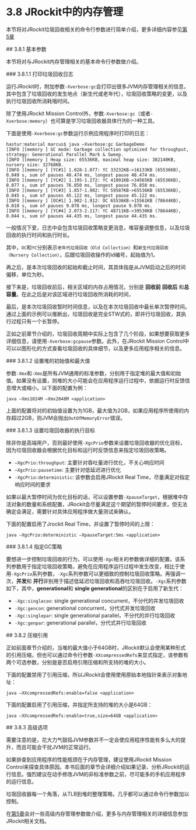 # 3.8 JRockit中的内存管理

本节将对JRockit垃圾回收相关的命令行参数进行简单介绍，更多详细内容参见[第5章][1]

<a name="3.8.1" />
## 3.8.1 基本参数

本节将对与JRockit内存管理相关的基本命令行参数做介绍。

<a name="3.8.1.1" />
### 3.8.1.1 打印垃圾回收日志

运行JRockit时，附加参数`-Xverbose:gc`会打印出很多JVM内存管理相关的信息，其中包含了垃圾回收的发生地点（新生代或老年代），垃圾回收策略的变更，以及执行垃圾回收所消耗哦时间。

除了使用JRockit Mission Control外，参数`-Xverbose:gc`（或者`-Xverbose:memory`）也可算是学习垃圾回收器具体行为的一种工具。

下面是使用`-Xverbose:gc`参数运行示例应用程序时打印的日志：

    hastur:material marcus$ java –Xverbose:gc GarbageDemo
    [INFO ][memory ] GC mode: Garbage collection optimized for throughput, strategy: Generational Parallel Mark & Sweep.
    [INFO ][memory ] Heap size: 65536KB, maximal heap size: 382140KB, nursery size: 32768KB.
    [INFO ][memory ] [YC#1] 1.028-1.077: YC 33232KB->16133KB (65536KB), 0.049 s, sum of pauses 48.474 ms, longest pause 48.474 ms.
    [INFO ][memory ] [YC#2] 1.195-1.272: YC 41091KB->34565KB (65536KB), 0.077 s, sum of pauses 76.850 ms, longest pause 76.850 ms.
    [INFO ][memory ] [YC#3] 1.857-1.902: YC 59587KB->65536KB (65536KB), 0.045 s, sum of pauses 45.122 ms, longest pause 45.122 ms.
    [INFO ][memory ] [OC#1] 1.902-1.912: OC 65536KB->15561KB (78644KB), 0.010 s, sum of pauses 9.078 ms, longest pause 9.078 ms.
    [INFO ][memory ] [YC#4] 2.073-2.117: YC 48711KB->39530KB (78644KB), 0.044 s, sum of pauses 44.435 ms, longest pause 44.435 ms.

一般情况下爱，日志中会包含垃圾回收策略变更消息，堆容量调整信息，以及垃圾回收的执行时间和执行时长。

其中，`OC`和`YC`分别表示`老年代垃圾回收（Old Collection）`和`新生代垃圾回收（Nursery Collection）`，后跟垃圾回收操作的id编号，起始值为1。

再之后，是本次垃圾回收的起始和截止时间，其具体指是从JVM启动之后的时间偏移，单位为秒。

接下来是，垃圾回收前后，相关区域的内存占用情况，分别是 **回收前** **回收后** 和**总容量**。在此之后是对该区域进行垃圾回收所消耗的时间，

最后，是本次垃圾回收暂时时间信息，以及在本次垃圾回收中最长单次暂停时间。通过上面的示例可以推断出，垃圾回收是完全STW式的，即并行垃圾回收，其执行过程只有一个长暂停。

正如之前章节介绍的，垃圾回收周期中实际上包含了几个阶段，如果想要获取更多详细信息，请使用`-Xverbose:gcpause`参数。此外，在JRockit Mission Control中可以以图形化的方式查看垃圾回收的具体细节，以及更多应用程序相关的信息。

<a name="3.8.1.2" />
### 3.8.1.2 设置堆的初始值和最大值

参数`-Xmx`和`-Xms`是所有JVM通用的标准参数，分别用于指定堆的最大值和初始值。如果没有设置，则堆的大小可能会在应用程序运行过程中，依据运行时反馈信息增大或缩小。以下面的配置为例：

    java –Xms1024M –Xmx2048M <application>

上面的配置将对的初始值设置为为1GB，最大值为2GB，如果应用程序所使用的内存超过2GB，则JVM会抛出`OutOfMemoryError`错误。

<a name="3.8.1.3">
### 3.8.1.3 设置垃圾回收器的执行目标

除非你是高端用户，否则最好使用`-XgcPrio`参数来设置垃圾回收器的优化目标，因为垃圾回收器会根据优化目标和运行时反馈信息来指定垃圾回收策略。

* `–XgcPrio:throughput`: 主要针对吞吐量进行优化，不关心响应时间
* `–XgcPrio:pausetime`: 主要针对低延迟进行优化
* `-XgcPrio:deterministic`: 该参数会启用JRockit Real Time，尽量满足对指定响应时间的要求

如果以最大暂停时间为优化目标的话，可以设置参数`-XpauseTarget`，根据堆中存活对象的数量和系统配置，JRockit会尽量满足这个期望的暂停时间要求，但无法确定会满足，需要针对具体应用程序做大量测试来确认。

下面的配置启用了Jrockit Real Time，并设置了暂停时间的上限：

    java –XgcPrio:deterministic –XpauseTarget:5ms <application>

<a name="3.8.1.4" />
### 3.8.1.4 指定GC策略

要想进一步控制垃圾回收的行为，可以使用`-Xgc`相关的参数做详细的配置。该系列参数用于指定垃圾回收策略，避免在应用程序运行过程中发生改变，相比于使用`-XgcPrio`系列参数，`-Xgc`系列参数可以更细致的控制垃圾回收策略。再强调一次，**并发**和 **并行**非别用于描述低延迟垃圾回收和高吞吐垃圾回收。`-Xgc`系列参数如下，其中，**generational**和 **single generational**的区别在于启用了新生代：

* `-Xgc:singlecon`: single generational concurrent，不分代的并发垃圾回收
* `-Xgc:gencon`: generational concurrent，分代式并发垃圾回收
* `-Xgc:singlepar`: single generational parallel，不分代的并行垃圾回收
* `-Xgc:genpar`: generational parallel，分代式并行垃圾回收

<a name="3.8.2" />
## 3.8.2 压缩引用

正如前面章节介绍的，当堆的最大值小于64GB时，JRockit默认会使用某种形式的引用压缩，但也可以通过命令行参数`-XXcompressedRefs`来显式指定，该参数有两个可选参数，分别是是否启用引用压缩和所支持的堆的大小。

下面的配置禁用了引用压缩，所以JRockit会使用使用原始本地指针来表示对象地址：

    java –XXcompressedRefs:enable=false <application>

下面的配置启用了引用压缩，并指定所支持的堆的大小是64GB：

    java –XXcompressedRefs:enable=true,size=64GB <application>

<a name="3.8.3" />
## 3.8.3 高级选项

需要注意的是，花大力气鼓捣JVM参数并不一定会使应用程序性能有多么大的提升，而且可能会干扰JVM的正常运行。

如果排查到应用程序的性能瓶颈在于内存管理，建议使用JRockit Mission Control来探查具体原因。本书后面的章节会详细介绍如果记录、分析JRockit的运行信息。强烈建议在动手修改JVM的非标准参数之前，尽可能多的手机应用程序的运行信息。

垃圾回收器每一个角落，从TLB到堆的整理策略，几乎都可以通过命令行参数加以控制。

在[第5章][1]会对一些高级内存管理参数做介绍，更多与内存管理相关的详细信息参加JRockit相关文档。




[1]:    ../chap5/5.md
